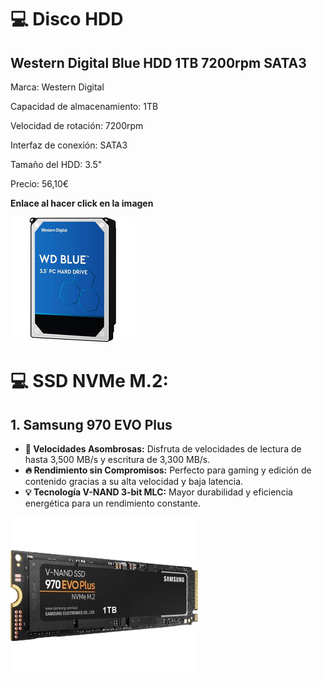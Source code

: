 # 💻 Disco HDD

## Western Digital Blue HDD 1TB 7200rpm SATA3

Marca: Western Digital

Capacidad de almacenamiento: 1TB

Velocidad de rotación: 7200rpm

Interfaz de conexión: SATA3

Tamaño del HDD: 3.5"

Precio: 56,10€

**Enlace al hacer click en la imagen**

[![Disco](img/midisco_n.jpg)](https://www.pccomponentes.com/western-digital-blue-hdd-1tb-7200rpm-sata3)


# 💻 SSD NVMe M.2:

## 1. Samsung 970 EVO Plus

- **🚀 Velocidades Asombrosas:** Disfruta de velocidades de lectura de hasta 3,500 MB/s y escritura de 3,300 MB/s.
- **🔥 Rendimiento sin Compromisos:** Perfecto para gaming y edición de contenido gracias a su alta velocidad y baja latencia.
- **💡 Tecnología V-NAND 3-bit MLC:** Mayor durabilidad y eficiencia energética para un rendimiento constante.

<img src="img/samsung-970-evo-plus-1tb-removebg-preview.png" alt="Descripción de la imagen" width="300"/>
</center>
